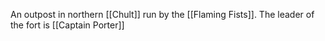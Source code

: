 An outpost in northern [[Chult]] run by the [[Flaming Fists]]. The leader of the fort is [[Captain Porter]]